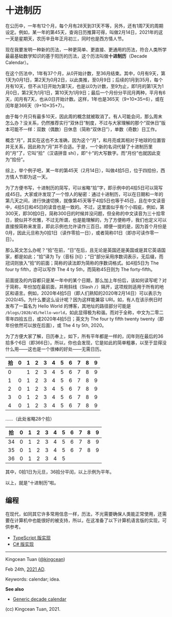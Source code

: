 # 十进制历

在公历中，一年有12个月，每个月有28天到31天不等，另外，还有1周7天的周期设定。例如，某一年的第45天，查询日历推算可得，叫做2月14日，2021年的这一天是星期天，农历辛丑年正月初三，同时也是西方情人节。

现在我要发明一种新的历法，一种更简单、更直接、更通用的历法，符合人类所学最最基础数学知识的基于阳历的历法，这个历法叫做**十进制历**（Decade Calendar）。

在这个历法中，1年有37个月，从0开始计数，至36月结束。其中，0月有9天，第1天为0月1日，第2天为0月2日，以此类推，至0月9日；后续的1月到35月，每个月有10天，但不从1日开始为第1天，也是以0为计数，至9为止，即1月的第1天为1月0日，第2天为1月1日，第10天为1月9日；最后一个月份分平闰月两种，平月有6天，闰月有7天，也从0日开始计数。这样，1年也是365天（9+10×35+6），或在闰年是366天（9+10×35+7）。

由于每个月只有最多10天，因此周的概念就被取消了。有人可能会问，那么周末怎么办？没关系，仍然推荐实行“双休日”制度，不过与大家理解的那个“双休日”版本可能不一样：双数（偶数）日休息（简称“双休日”），单数（奇数）日工作。

概念“月”，其实在这也不太准确，因为这个“月”，和月亮或其相对于地球的位置皆并无关系，因此称为“月”并不合适。于是，一个新的名词代替了十进制历里的“月”了，它叫“拾”（汉语拼音 shí），即“十”的大写数字。而“月份”也就因此变为“拾份”。

综上，举个例子吧，某一年的第45天（2月14日），叫做4拾5日，位于四拾份，西方情人节即为这一天。

为了方便书写，十进制历的简写，可以省略“拾”字，即示例中的4拾5日可以简写成45日。大家或许发现了一个惊人的秘密：通过十进制历，可以在日期和一年的第几天之间，进行快速切换，就像第45天等于4拾5日也等于45日，且在中文读音中，4拾5日和45日的读音也是一致的。不过，这里面似乎有个小瑕疵，例如，第300天，即30拾0日，简称300日的时候并没问题，但全称的中文读音为三十拾零日，貌似并不优雅，不过无所谓，也是能理解的，为了方便称呼，我们也定义可以直接按简称来发音，即此示例也允许读作三百日。顺便一提的是，因为首个月份是0月，因此元旦称为0拾1日（读作零拾一日），或者简称01日（即亦可读作零一日）。

那么英文怎么办呢？“拾”在前，“日”在后，且无论是英国还是美国或是其它英语国家，都是如此；“拾”译为 Ty（音标 [ti]）；“日”部分采用序数词表示，无后缀，而冠词则放入“拾”的前面；简称的读法即为简称的序数词格式。如4拾5日为 The four ty fifth，亦可以写作 The 4 ty 5th，而简称45日则为 The forty-fifth。

前面提及的内容都只是某一年中的某个日期，那么加上年份后，该如何读写呢？对于简称，年份加在最前面，并用斜线（Slash `/`）隔开，这项规则适用于所有的地区和语言。例如，2020年4拾5日（即人们熟知的2020年2月14日）可以表示为 2020/45。为什么要这么设计呢？因为这样能兼容 URI。如，有人在该示例日时发布了一篇名为 Hello World 的博客，其地址的路径部分可能是 `/blogs/2020/45/hello-world`，如此显得极为和谐。而对于全称，中文为二零二零年四拾五日，或2020年4拾5日；英文为 The four ty fifth twenty twenty（即年份依然可以放在后面），或 The 4 ty 5th, 2020。

为了方便大家了解，日历奉上，如下，所有平年都是一样的，闰年则在最后的36拾多个6日（即366日）。所以，你也会发现，它是如此的简单粗暴，以至于显得没什么用——这也是一个很棒的好处——无需日历。

| 拾 | 0 | 1 | 2 | 3 | 4 | 5 | 6 | 7 | 8 | 9 |
| -- | - | - | - | - | - | - | - | - | - | - |
| 0 | | 1 | 2 | 3 | 4 | 5 | 6 | 7 | 8 | 9 |
| 1 | 0 | 1 | 2 | 3 | 4 | 5 | 6 | 7 | 8 | 9 |
| 2 | 0 | 1 | 2 | 3 | 4 | 5 | 6 | 7 | 8 | 9 |
| 3 | 0 | 1 | 2 | 3 | 4 | 5 | 6 | 7 | 8 | 9 |
| 4 | 0 | 1 | 2 | 3 | 4 | 5 | 6 | 7 | 8 | 9 |

……（此处省略28个拾）

| 拾 | 0 | 1 | 2 | 3 | 4 | 5 | 6 | 7 | 8 | 9 |
| -- | - | - | - | - | - | - | - | - | - | - |
| 34 | 0 | 1 | 2 | 3 | 4 | 5 | 6 | 7 | 8 | 9 |
| 35 | 0 | 1 | 2 | 3 | 4 | 5 | 6 | 7 | 8 | 9 |
| 36 | 0 | 1 | 2 | 3 | 4 | 5 | | | | |

其中，0拾1日为元旦，36拾分平闰，以上示例为平年。

以上，就是“十进制历”啦。

## 编程

在现代，如同其它许多常用信息一样，历法，不光需要确保人类能正常使用，还需要在计算机中也能很好的被支持，所以，在这准备了以下计算机语言版的实现，可供参考。

- [TypeScript 版实现](./type-script)
- [C# 版实现](./csharp)

<!-- End -->
---

Kingcean Tuan ([@kingcean](https://github.com/kingcean))

Feb 24th, [2021 AD](../). 

Keywords:
calendar; idea.

**See also**

- [Generic decade calendar](./calendar)

(cc) Kingcean Tuan, 2021.
